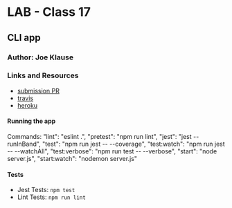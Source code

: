 # LAB - Class 17

## CLI app

### Author: Joe Klause

### Links and Resources
* [submission PR](https://github.com/josephklause-401-advanced-javascript/cli-app-lab/pull/3)
* [travis](hhttps://travis-ci.com/josephklause-401-advanced-javascript/cli-app-lab)
* [heroku](https://cli-lab-2019.herokuapp.com/)

#### Running the app
Commands:
    "lint": "eslint .",
    "pretest": "npm run lint",
    "jest": "jest --runInBand",
    "test": "npm run jest -- --coverage",
    "test:watch": "npm run jest -- --watchAll",
    "test:verbose": "npm run test -- --verbose",
    "start": "node server.js",
    "start:watch": "nodemon server.js"

#### Tests
* Jest Tests: `npm test`
* Lint Tests: `npm run lint`